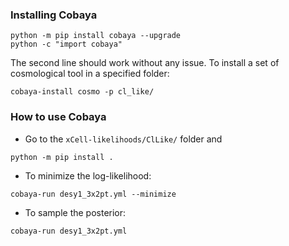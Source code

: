 ### Installing Cobaya

```
python -m pip install cobaya --upgrade
python -c "import cobaya"
```

The second line should work without any issue. To install a set of cosmological tool in a specified folder:

```
cobaya-install cosmo -p cl_like/
```

### How to use Cobaya

- Go to the `xCell-likelihoods/ClLike/` folder and

```
python -m pip install .
```

- To minimize the log-likelihood:

```
cobaya-run desy1_3x2pt.yml --minimize
```

- To sample the posterior:

```
cobaya-run desy1_3x2pt.yml
```